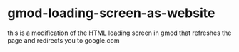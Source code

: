 # gmod-loading-screen-as-website
this is a modification of the HTML loading screen in gmod that refreshes the page and redirects you to google.com
